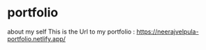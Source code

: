 # portfolio
about my self
This is the Url to my portfolio : https://neerajvelpula-portfolio.netlify.app/
